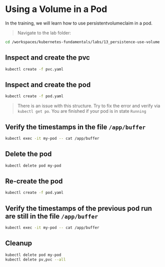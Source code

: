 # Using a Volume in a Pod

In the training, we will learn how to use persistentvolumeclaim in a pod.

>Navigate to the lab folder:

```bash
cd /workspaces/kubernetes-fundamentals/labs/13_persistence-use-volume
```

## Inspect and create the pvc

```bash
kubectl create -f pvc.yaml
```

## Inspect and create the pod

```bash
kubectl create -f pod.yaml
```

>There is an issue with this structure. Try to fix the error and verify via `kubectl get po`. You are finished if your pod is in state `Running`

## Verify the timestamps in the file `/app/buffer`

```bash
kubectl exec -it my-pod -- cat /app/buffer
```

## Delete the pod

```bash
kubectl delete pod my-pod
```

## Re-create the pod

```bash
kubectl create -f pod.yaml
```

## Verify the timestamps of the previous pod run are still in the file `/app/buffer`

```bash
kubectl exec -it my-pod -- cat /app/buffer
```

## Cleanup

```bash
kubectl delete pod my-pod
kubectl delete pv,pvc --all
```
